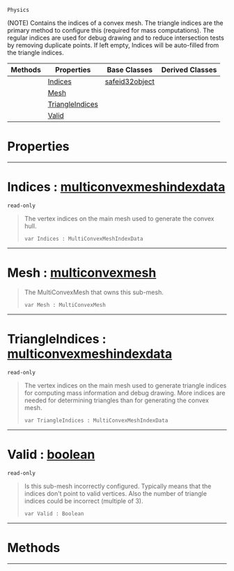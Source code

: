  `Physics`



(NOTE) Contains the indices of a convex mesh. The triangle indices are the primary method to configure this (required for mass computations). The regular indices are used for debug drawing and to reduce intersection tests by removing duplicate points. If left empty, Indices will be auto-filled from the triangle indices.

|Methods|Properties|Base Classes|Derived Classes|
|---|---|---|---|
| |[ Indices](https://github.com/PlasmaEngine/PlasmaDocs/tree/master/docs/C%2B%2B/code_reference/class_reference/subconvexmesh.markdown#indices-plasma-engine-docu)|[safeid32object](https://github.com/PlasmaEngine/PlasmaDocs/tree/master/docs/C%2B%2B/code_reference/class_reference/safeid32object.markdown)| |
| |[ Mesh](https://github.com/PlasmaEngine/PlasmaDocs/tree/master/docs/C%2B%2B/code_reference/class_reference/subconvexmesh.markdown#mesh-plasma-engine-documen)| | |
| |[ TriangleIndices](https://github.com/PlasmaEngine/PlasmaDocs/tree/master/docs/C%2B%2B/code_reference/class_reference/subconvexmesh.markdown#triangleindices-plasma-eng)| | |
| |[ Valid](https://github.com/PlasmaEngine/PlasmaDocs/tree/master/docs/C%2B%2B/code_reference/class_reference/subconvexmesh.markdown#valid-plasma-engine-docume)| | |


 #  Properties


---  
 #  Indices : [multiconvexmeshindexdata](https://github.com/PlasmaEngine/PlasmaDocs/tree/master/docs/C%2B%2B/code_reference/class_reference/multiconvexmeshindexdata.markdown)

 `read-only`

> The vertex indices on the main mesh used to generate the convex hull.
> ``` lang=cpp, name=Lightning
> var Indices : MultiConvexMeshIndexData


---  
 #  Mesh : [multiconvexmesh](https://github.com/PlasmaEngine/PlasmaDocs/tree/master/docs/C%2B%2B/code_reference/class_reference/multiconvexmesh.markdown)

> The MultiConvexMesh that owns this sub-mesh.
> ``` lang=cpp, name=Lightning
> var Mesh : MultiConvexMesh


---  
 #  TriangleIndices : [multiconvexmeshindexdata](https://github.com/PlasmaEngine/PlasmaDocs/tree/master/docs/C%2B%2B/code_reference/class_reference/multiconvexmeshindexdata.markdown)

 `read-only`

> The vertex indices on the main mesh used to generate triangle indices for computing mass information and debug drawing. More indices are needed for determining triangles than for generating the convex mesh.
> ``` lang=cpp, name=Lightning
> var TriangleIndices : MultiConvexMeshIndexData


---  
 #  Valid : [boolean](https://github.com/PlasmaEngine/PlasmaDocs/tree/master/docs/C%2B%2B/code_reference/lightning_base_types/boolean.markdown)

 `read-only`

> Is this sub-mesh incorrectly configured. Typically means that the indices don't point to valid vertices. Also the number of triangle indices could be incorrect (multiple of 3).
> ``` lang=cpp, name=Lightning
> var Valid : Boolean


---  
 #  Methods


---  
 

 